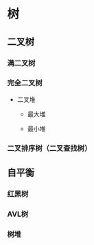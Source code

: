 # 树
## 二叉树

### 满二叉树




### 完全二叉树

- 二叉堆
	- 最大堆


	- 最小堆


### 二叉排序树（二叉查找树）


## 自平衡
### 红黑树
### AVL树
### 树堆



































